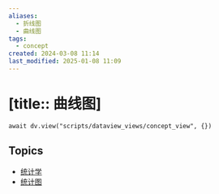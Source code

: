 ```yaml
---
aliases:
  - 折线图
  - 曲线图
tags:
  - concept
created: 2024-03-08 11:14
last_modified: 2025-01-08 11:09
---
```


# [title:: 曲线图]

```dataviewjs
await dv.view("scripts/dataview_views/concept_view", {})
```

## Topics

- [统计学](_statistics_.md)
- [统计图](_chart_.md)
